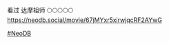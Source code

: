 <p>看过 达摩祖师  🌕🌕🌕🌕🌕  <br /><a href="https://neodb.social/movie/67jMYxr5xirwjqcRF2AYwG" target="_blank" rel="nofollow noopener" translate="no"><span class="invisible">https://</span><span class="ellipsis">neodb.social/movie/67jMYxr5xir</span><span class="invisible">wjqcRF2AYwG</span></a></p><p><a href="https://e5n.cc/tags/NeoDB" class="mention hashtag" rel="tag">#<span>NeoDB</span></a></p>